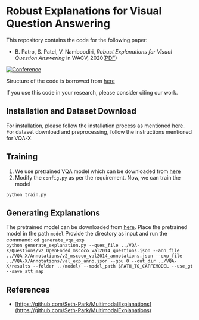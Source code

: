 # Robust Explanations for Visual Question Answering
This repository contains the code for the following paper:
* B. Patro, S. Patel, V. Namboodiri, _Robust Explanations for Visual Question Answering_ in WACV, 2020([PDF]())

[![Conference](http://img.shields.io/badge/WACV-2020-4b44ce.svg)]()

Structure of the code is borrowed from [here](https://github.com/Seth-Park/MultimodalExplanations)

If you use this code in your research, please consider citing our work.


## Installation and Dataset Download
For installation, please follow the installation process as mentioned [here](https://github.com/Seth-Park/MultimodalExplanations). For dataset download and preprocessing, follow the instructions mentioned for VQA-X.

## Training
1. We use pretrained VQA model which can be downloaded from [here](https://drive.google.com/drive/u/0/folders/1zQ4I8GrALJhvOfdzdgKAMriAHqQjUKal)
2. Modify the `config.py` as per the requirement. Now, we can train the model

```python train.py```
## Generating Explanations
The pretrained model can be downloaded from [here](). Place the pretrained model in the path `model`
Provide the directory as input and run the command:
```cd generate_vqa_exp```   
 ```python generate_explanation.py --ques_file ../VQA-X/Questions/v2_OpenEnded_mscoco_val2014_questions.json --ann_file ../VQA-X/Annotations/v2_mscoco_val2014_annotations.json --exp_file ../VQA-X/Annotations/val_exp_anno.json --gpu 0 --out_dir ../VQA-X/results --folder ../model/ --model_path $PATH_TO_CAFFEMODEL --use_gt --save_att_map```


## References
* [https://github.com/Seth-Park/MultimodalExplanations](https://github.com/Seth-Park/MultimodalExplanations)


